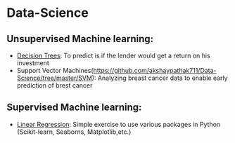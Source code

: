 # Data-Science

## Unsupervised Machine learning:
* [Decision Trees](https://github.com/akshaypathak711/Data-Science/tree/master/Decision%20Trees): To predict is if the lender would get a return on his investment 
* Support Vector Machines(https://github.com/akshaypathak711/Data-Science/tree/master/SVM): Analyzing breast cancer data to enable early prediction of brest cancer

## Supervised Machine learning:
* [Linear Regression](https://github.com/akshaypathak711/Data-Science/tree/master/Linear%20Regression): Simple exercise to use various packages in Python (Scikit-learn, Seaborns, Matplotlib,etc.)
